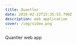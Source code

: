 ```yaml
---
title: Quantler
date: 2018-02-22T15:35:53.790Z
description: web application
cover: /img/sideo.png
---
```

Quantler web app
